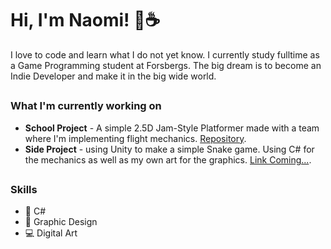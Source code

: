 # Hi, I'm Naomi! 💬☕ 
I love to code and learn what I do not yet know. I currently study fulltime as a Game Programming student at Forsbergs. The big dream is to become an Indie Developer and make it in the big wide world. 
##
### What I'm currently working on
* **School Project** - A simple 2.5D Jam-Style Platformer made with a team where I'm implementing flight mechanics. [Repository](https://github.com/forsbergsskola-se/gp21-22-0126-unity-game-mechanics-team-5-1).
* **Side Project** - using Unity to make a simple Snake game. Using C# for the mechanics as well as my own art for the graphics. [Link Coming...]().

##
### Skills
* 👾 C#
* 🌟 Graphic Design
* 💻 Digital Art
